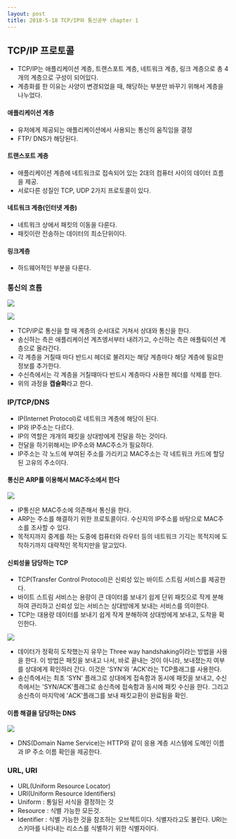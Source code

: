 ```yaml
---
layout: post
title: 2018-5-18 TCP/IP와 통신공부 chapter 1
---
```


## TCP/IP 프로토콜

- TCP/IP는 애플리케이션 계층, 트랜스포트 계층, 네트워크 계층, 링크 계층으로 총 4개의 계층으로 구성이 되어있다.
- 계층화를 한 이유는 사양이 변경되었을 때, 해당하는 부분만 바꾸기 위해서 계층을 나누었다.


#### 애플리케이션 계층
- 유저에게 제공되는 애플리케이션에서 사용되는 통신의 움직임을 결정
- FTP/ DNS가 해당된다.

#### 트랜스포트 계층
- 애플리케이션 계층에 네트워크로 접속되어 있는 2대의 컴퓨터 사이의 데이터 흐름을 제공.
- 서로다른 성질인 TCP, UDP 2가지 프로토콜이 있다.

#### 네트워크 계층(인터넷 계층)
- 네트워크 상에서 패킷의 이동을 다룬다.
- 패킷이란 전송하는 데이터의 최소단위이다.

#### 링크계층
- 하드웨어적인 부분을 다룬다.

### 통신의 흐름

![](/Users/jaeyeonkim/Downloads/TCP:IP.jpeg)

![](/Users/jaeyeonkim/Downloads/TCP_move.jpeg)

- TCP/IP로 통신을 할 때 계층의 순서대로 거쳐서 상대와 통신을 한다.
- 송신하는 측은 애플리케이션 계츠엥서부터 내려가고, 수신하는 측은 애플맄이션 계층으로 올라간다.
- 각 계층을 거칠때 마다 반드시 헤더로 불려지는 해당 계층마다 해당 계층에 필요한 정보를 추가한다.
- 수신측에서는 각 계층을 거칠때마다 반드시 계층마다 사용한 헤더를 삭제를 한다.
- 위의 과정을 **캡슐화**라고 한다.

### IP/TCP/DNS

- IP(Internet Protocol)로 네트워크 계층에 해당이 된다.
- IP와 IP주소는 다르다.
- IP의 역할은 개개의 패킷을 상대방에게 전달을 하는 것이다.
- 전달을 하기위해서는 IP주소와 MAC주소가 필요하다.
- IP주소는 각 노드에 부여된 주소를 가리키고 MAC주소는 각 네트워크 카드에 할당된 고유의 주소이다.

#### 통신은 ARP를 이용해서 MAC주소에서 한다

![](/Users/jaeyeonkim/Downloads/arp.jpeg)

- IP통신은 MAC주소에 의존해서 통신을 한다.
- ARP는 주소를 해결하기 위한 프로토콜이다. 수신지의 IP주소를 바탕으로 MAC주소를 조사할 수 있다.
- 목적지까지 중계를 하는 도중에 컴퓨터와 라우터 등의 네트워크 기긱는 목적지에 도착하기까지 대략적인 목적지만을 알고있다.

#### 신뢰성을 담당하는 TCP

- TCP(Transfer Control Protocol)은 신뢰성 있는 바이트 스트림 서비스를 제공한다.
- 바이트 스트림 서비스는 용량이 큰 데이터를 보내기 쉽게 단위 패킷으로 작게 분해하여 관리하고 신뢰성 있는 서비스는 상대방에게 보내는 서비스를 의미한다.
- TCP는 대용량 데이터를 보내기 쉽게 작게 분해하여 상대방에게 보내고, 도착을 확인한다.

![](/Users/jaeyeonkim/Downloads/threehandshaking.jpeg)

- 데이터가 정확히 도착했는지 유무는 Three way handshaking이라는 방법을 사용을 한다. 이 방법은 패킷을 보내고 나서, 바로 끝내는 것이 아니라, 보내졌는지 여부를 상대에게 확인하러 간다. 이것은 'SYN'와 'ACK'라는 TCP플래그를 사용한다.
- 송신측에서는 최초 'SYN' 플래그로 상대에게 접속함과 동시에 패킷을 보내고, 수신측에서는 'SYN/ACK'플래그로 송신측에 접속함과 동시에 패킷 수신을 한다. 그리고 송신측이 마지막에 'ACK'플래그를 보내 패킷교환이 완료됨을 확인.


#### 이름 해결을 담당하는 DNS

![](/Users/jaeyeonkim/Downloads/dns.jpeg)

- DNS(Domain Name Service)는 HTTP와 같이 응용 계층 시스템에 도메인 이름과 IP 주소 이름 확인을 제공한다.

### URL, URI

- URL(Uniform Resource Locator)
- URI(Uniform Resource Identifiers)
- Uniform : 통일된 서식을 결정하는 것
- Resource : 식별 가능한 모든것.
- Identifier : 식별 가능한 것을 참조하는 오브젝트이다. 식별자라고도 불린다. URI는 스키마를 나타내는 리소스를 식별하기 위한 식별자이다.
